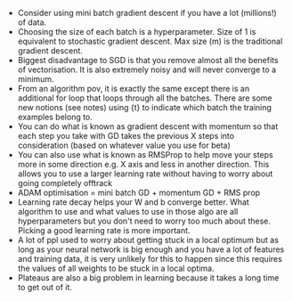 - Consider using mini batch gradient descent if you have a lot (millions!) of data.
- Choosing the size of each batch is a hyperparameter. Size of 1 is equivalent to stochastic gradient descent. Max size (m) is the traditional gradient descent.
- Biggest disadvantage to SGD is that you remove almost all the benefits of vectorisation. It is also extremely noisy and will never converge to a minimum.
- From an algorithm pov, it is exactly the same except there is an additional for loop that loops through all the batches. There are some new notions (see notes) using {t} to indicate which batch the training examples belong to.
- You can do what is known as gradient descent with momentum so that each step you take with GD takes the previous X steps into consideration (based on whatever value you use for beta)
- You can also use what is known as RMSProp to help move your steps more in some direction e.g. X axis and less in another direction. This allows you to use a larger learning rate without having to worry about going completely offtrack
- ADAM optimisation = mini batch GD + momentum GD + RMS prop
- Learning rate decay helps your W and b converge better. What algorithm to use and what values to use in those algo are all hyperparameters but you don't need to worry too much about these. Picking a good learning rate is more important.
- A lot of ppl used to worry about getting stuck in a local optimum but as long as your neural network is big enough and you have a lot of features and training data, it is very unlikely for this to happen since this requires the values of all weights to be stuck in a local optima.
- Plateaus are also a big problem in learning because it takes a long time to get out of it.